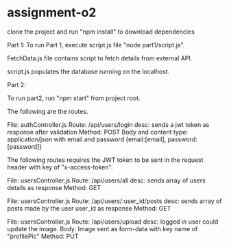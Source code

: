 # assignment-o2

clone the project and run "npm install" to download dependencies

Part 1:
  To run Part 1, execute script.js file "node part1/script.js".
  
  FetchData.js file contains script to fetch details from external API.
   
  script.js populates the database running on the localhost.
  
Part 2:
  
  To run part2, run "npm start" from project root.
  
  The following are the routes.
  
  File: authController.js
  Route: /api/users/login
  desc: sends a jwt token as response after validation
  Method: POST
  Body and content type: application/json with email and password {email:[email], password: [password]}  
  
  
  
  The following routes requires the JWT token to be sent in the request header with key of "x-access-token".
  
  
  File: usersController.js
  Route: /api/users/all
  desc: sends array of users details as response
  Method: GET
  
  File: usersController.js
  Route: /api/users/:user_id/posts
  desc: sends array of posts made by the user user_id as response
  Method: GET
  
  File: usersController.js
  Route: /api/users/upload
  desc: logged in user could update the image.
  Body: Image sent as form-data with key name of "profilePic"
  Method: PUT
  

